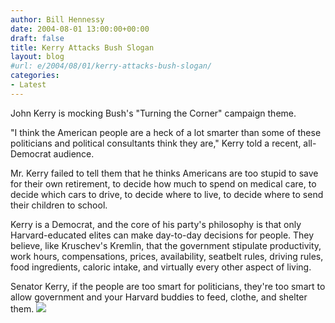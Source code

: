 ```yaml
---
author: Bill Hennessy
date: 2004-08-01 13:00:00+00:00
draft: false
title: Kerry Attacks Bush Slogan
layout: blog
#url: e/2004/08/01/kerry-attacks-bush-slogan/
categories:
- Latest
---
```


John Kerry is mocking Bush's "Turning the Corner" campaign theme.    
  
"I think the American people are a heck of a lot smarter than some of these politicians and political consultants think they are," Kerry told a recent, all-Democrat audience.  
  
Mr. Kerry failed to tell them that he thinks Americans are too stupid to save for their own retirement, to decide how much to spend on medical care, to decide which cars to drive, to decide where to live, to decide where to send their children to school.    
  
Kerry is a Democrat, and the core of his party's philosophy is that only Harvard-educated elites can make day-to-day decisions for people.  They believe, like Kruschev's Kremlin, that the government stipulate productivity, work hours, compensations, prices, availability, seatbelt rules, driving rules, food ingredients, caloric intake, and virtually every other aspect of living.  
  
Senator Kerry, if the people are too smart for politicians, they're too smart to allow government and your Harvard buddies to feed, clothe, and shelter them.  ![](https://blog.billhennessy.com/aggbug.aspx?PostID=665)

